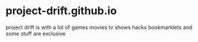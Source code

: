 # project-drift.github.io
project drift is with a lot of games movies tv shows hacks bookmarklets and some stuff are exclusive
